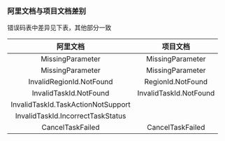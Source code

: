 ### 阿里文档与项目文档差别

错误码表中差异见下表，其他部分一致

|阿里文档|项目文档|
|:-:|:-:|
|MissingParameter|MissingParameter|
|MissingParameter|MissingParameter|
|InvalidRegionId.NotFound|RegionId.NotFound|
|InvalidTaskId.NotFound|InvalidTaskId.NotFound|
|InvalidTaskId.TaskActionNotSupport||
|InvalidTaskId.IncorrectTaskStatus||
|CancelTaskFailed|CancelTaskFailed|
